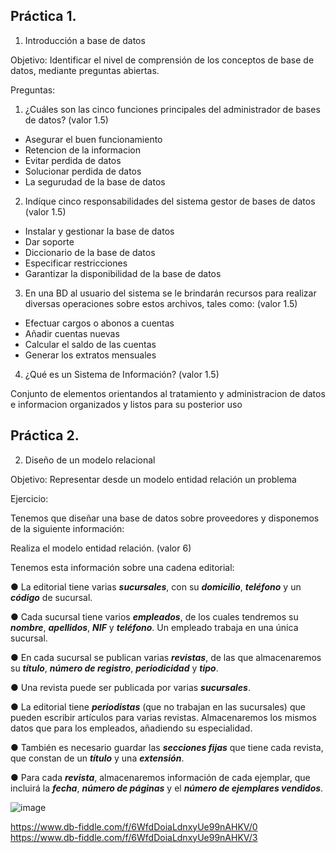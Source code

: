 ## Práctica 1.

1. Introducción a base de datos

Objetivo: Identificar el nivel de comprensión de los conceptos de base de datos,
mediante preguntas abiertas.
 
Preguntas:

1. ¿Cuáles son las cinco funciones principales del administrador de bases de datos?
(valor 1.5)

* Asegurar el buen funcionamiento
* Retencion de la informacion
* Evitar perdida de datos
* Solucionar perdida de datos
* La segurudad de la base de datos

2. Indíque cinco responsabilidades del sistema gestor de bases de datos (valor 1.5)

* Instalar y gestionar la base de datos
* Dar soporte
* Diccionario de la base de datos
* Especificar restricciones
* Garantizar la disponibilidad de la base de datos

3. En una BD al usuario del sistema se le brindarán recursos para realizar diversas
operaciones sobre estos archivos, tales como: (valor 1.5)

* Efectuar cargos o abonos a cuentas
* Añadir cuentas nuevas
* Calcular el saldo de las cuentas
* Generar los extratos mensuales


4. ¿Qué es un Sistema de Información? (valor 1.5)

Conjunto de elementos orientandos al tratamiento y administracion de datos e informacion organizados y listos para su posterior uso

## Práctica 2.

2. Diseño de un modelo relacional

Objetivo: Representar desde un modelo entidad relación un problema


Ejercicio:

Tenemos que diseñar una base de datos sobre proveedores y disponemos de la siguiente
información:

Realiza el modelo entidad relación. (valor 6)

Tenemos esta información sobre una cadena editorial:

● La editorial tiene varias ***sucursales***, con su ***domicilio***, ***teléfono*** y un ***código*** de
sucursal.

● Cada sucursal tiene varios ***empleados***, de los cuales tendremos su ***nombre***,
***apellidos***, ***NIF*** y ***teléfono***. Un empleado trabaja en una única sucursal.

● En cada sucursal se publican varias ***revistas***, de las que almacenaremos su ***título***,
***número de registro***, ***periodicidad*** y ***tipo***.

● Una revista puede ser publicada por varias ***sucursales***.

● La editorial tiene ***periodistas*** (que no trabajan en las sucursales) que pueden
escribir artículos para varias revistas. Almacenaremos los mismos datos que para
los empleados, añadiendo su especialidad.

● También es necesario guardar las ***secciones fijas*** que tiene cada revista, que
constan de un ***título*** y una ***extensión***.

● Para cada ***revista***, almacenaremos información de cada ejemplar, que incluirá la
***fecha***, ***número de páginas*** y el ***número de ejemplares vendidos***.

![image](https://user-images.githubusercontent.com/101212784/169561540-fcbfc723-f3ae-4fb0-9ad3-bcfb1dd04fe7.png)

https://www.db-fiddle.com/f/6WfdDoiaLdnxyUe99nAHKV/0
https://www.db-fiddle.com/f/6WfdDoiaLdnxyUe99nAHKV/3
